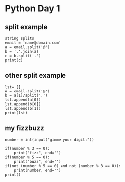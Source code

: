 # Python Day 1
## split example
```
string splits
email = 'name@domain.com'
a = email.split('@')
b = '.'.join(a)
c = b.split('.')
print(c)
```
## other split example
```
lst= []
a = email.split('@')
b = a[1]/split('.')
lst.append(a[0])
lst.append(b[0])
lst.append(b[1])
print(lst)
```
## my fizzbuzz
```
number = int(input("gimme your digit:"))

if(number % 3 == 0):
    print("fizz", end='')
if(number % 5 == 0):
    print("buzz", end='')
if(not (number % 5 == 0) and not (number % 3 == 0)):
    print(number, end='')
print()
```
